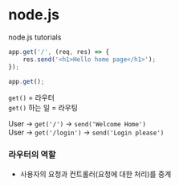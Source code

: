 # node.js
node.js tutorials

```javascript
app.get('/', (req, res) => {
    res.send('<h1>Hello home page</h1>');
});

app.get();
```

`get()` = 라우터 <br/>
`get()` 하는 일 = 라우팅

User -> `get('/')` -> `send('Welcome Home')`<br/>
User -> `get('/login')` -> `send('Login please')`


### 라우터의 역할

- 사용자의 요청과 컨트롤러(요청에 대한 처리)를 중계